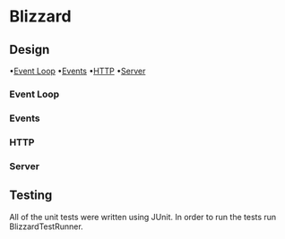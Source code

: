 # Blizzard

## Design

•[Event Loop](Event-Loop) •[Events](Events) •[HTTP](HTTP) •[Server](Server)

### Event Loop

### Events

### HTTP

### Server

## Testing 

All of the unit tests were written using JUnit. In order to run the tests run BlizzardTestRunner.
